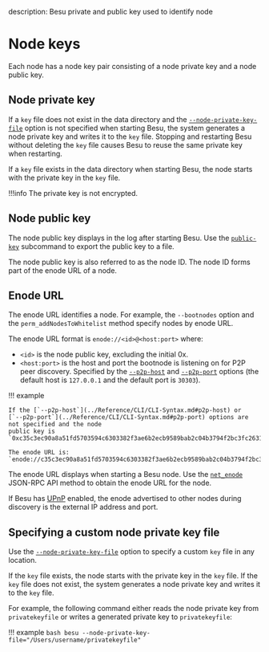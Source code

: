 description: Besu private and public key used to identify node
<!--- END of page meta data -->

# Node keys

Each node has a node key pair consisting of a node private key and a node public key.

## Node private key

If a `key` file does not exist in the data directory and the
[`--node-private-key-file`](../Reference/CLI/CLI-Syntax.md#node-private-key-file) option is not
specified when starting Besu, the system generates a node private key and writes it to the `key`
file. Stopping and restarting Besu without deleting the `key` file causes Besu to reuse the same
private key when restarting.

If a `key` file exists in the data directory when starting Besu, the node starts with the private
key in the `key` file.

!!!info
    The private key is not encrypted. 

## Node public key

The node public key displays in the log after starting Besu. Use the
[`public-key`](../Reference/CLI/CLI-Subcommands.md#public-key) subcommand to export the public key
to a file.

The node public key is also referred to as the node ID. The node ID forms part of the enode URL of
a node. 

## Enode URL 

The enode URL identifies a node. For example, the `--bootnodes` option and the
`perm_addNodesToWhitelist` method specify nodes by enode URL.

The enode URL format is `enode://<id>@<host:port>` where:

* `<id>` is the node public key, excluding the initial 0x.
* `<host:port>` is the host and port the bootnode is listening on for P2P peer discovery.
Specified by the [`--p2p-host`](../Reference/CLI/CLI-Syntax.md#p2p-host) and
[`--p2p-port`](../Reference/CLI/CLI-Syntax.md#p2p-port) options (the default host is `127.0.0.1`
and the default port is `30303`).

!!! example

    If the [`--p2p-host`](../Reference/CLI/CLI-Syntax.md#p2p-host) or
    [`--p2p-port`](../Reference/CLI/CLI-Syntax.md#p2p-port) options are not specified and the node
    public key is `0xc35c3ec90a8a51fd5703594c6303382f3ae6b2ecb9589bab2c04b3794f2bc3fc2631dabb0c08af795787a6c004d8f532230ae6e9925cbbefb0b28b79295d615f`
    
    The enode URL is:
    `enode://c35c3ec90a8a51fd5703594c6303382f3ae6b2ecb9589bab2c04b3794f2bc3fc2631dabb0c08af795787a6c004d8f532230ae6e9925cbbefb0b28b79295d615f@127.0.0.1:30303`

The enode URL displays when starting a Besu node. Use the
[`net_enode`](../Reference/API-Methods.md#net_enode) JSON-RPC API method to obtain the enode URL
for the node.

If Besu has [UPnP](../HowTo/Find-and-Connect/Using-UPnP.md) enabled, the enode advertised to other
nodes during discovery is the external IP address and port.

## Specifying a custom node private key file

Use the [`--node-private-key-file`](../Reference/CLI/CLI-Syntax.md#node-private-key-file) option to
specify a custom `key` file in any location. 

If the `key` file exists, the node starts with the private key in the `key` file. If the `key` file
does not exist, the system generates a node private key and writes it to the `key` file.

For example, the following command either reads the node private key from `privatekeyfile` or
writes a generated private key to `privatekeyfile`:

!!! example
    ```bash
    besu --node-private-key-file="/Users/username/privatekeyfile"
    ```
